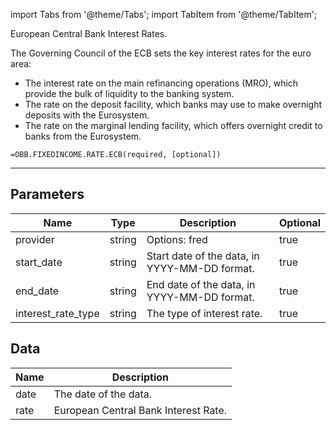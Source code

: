 <!-- markdownlint-disable MD012 MD031 MD033 -->

import Tabs from '@theme/Tabs';
import TabItem from '@theme/TabItem';

European Central Bank Interest Rates.

The Governing Council of the ECB sets the key interest rates for the euro area:

- The interest rate on the main refinancing operations (MRO), which provide
the bulk of liquidity to the banking system.
- The rate on the deposit facility, which banks may use to make overnight deposits with the Eurosystem.
- The rate on the marginal lending facility, which offers overnight credit to banks from the Eurosystem.

```excel wordwrap
=OBB.FIXEDINCOME.RATE.ECB(required, [optional])
```

---

## Parameters

| Name | Type | Description | Optional |
| ---- | ---- | ----------- | -------- |
| provider | string | Options: fred | true |
| start_date | string | Start date of the data, in YYYY-MM-DD format. | true |
| end_date | string | End date of the data, in YYYY-MM-DD format. | true |
| interest_rate_type | string | The type of interest rate. | true |

## Data

| Name | Description |
| ---- | ----------- |
| date | The date of the data.  |
| rate | European Central Bank Interest Rate.  |
